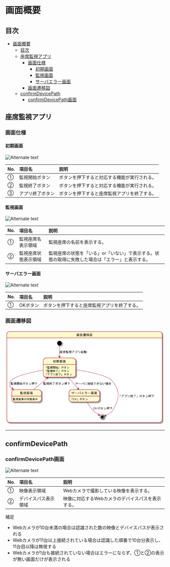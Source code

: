 # 画面概要  

## 目次

- [画面概要](#%e7%94%bb%e9%9d%a2%e6%a6%82%e8%a6%81)
  - [目次](#%e7%9b%ae%e6%ac%a1)
  - [座席監視アプリ](#%e5%ba%a7%e5%b8%ad%e7%9b%a3%e8%a6%96%e3%82%a2%e3%83%97%e3%83%aa)
    - [画面仕様](#%e7%94%bb%e9%9d%a2%e4%bb%95%e6%a7%98)
      - [初期画面](#%e5%88%9d%e6%9c%9f%e7%94%bb%e9%9d%a2)
      - [監視画面](#%e7%9b%a3%e8%a6%96%e7%94%bb%e9%9d%a2)
      - [サーバエラー画面](#%e3%82%b5%e3%83%bc%e3%83%90%e3%82%a8%e3%83%a9%e3%83%bc%e7%94%bb%e9%9d%a2)
    - [画面遷移図](#%e7%94%bb%e9%9d%a2%e9%81%b7%e7%a7%bb%e5%9b%b3)
  - [confirmDevicePath](#confirmdevicepath)
    - [confirmDevicePath画面](#confirmdevicepath%e7%94%bb%e9%9d%a2)

## 座席監視アプリ

### 画面仕様

#### 初期画面

![Alternate text](../構成図/初期画面.png)

|No.|項目名|説明|
|:--|:--|:--|
|①|監視開始ボタン|ボタンを押下すると対応する機能が実行される。|
|②|監視終了ボタン|ボタンを押下すると対応する機能が実行される。|
|③|アプリ終了ボタン|ボタンを押下すると座席監視アプリを終了する。|

#### 監視画面

![Alternate text](../構成図/監視画面.png)

|No.|項目名|説明|
|:--|:--|:--|
|①|監視座席名表示領域|監視座席の名前を表示する。|
|②|監視座席状態表示領域|監視座席の状態を「いる」or「いない」で表示する。状態の取得に失敗した場合は「エラー」と表示する。|

#### サーバエラー画面

![Alternate text](../構成図/サーバエラー画面.png)

|No.|項目名|説明|
|:--|:--|:--|
|①|OKボタン|ボタンを押下すると座席監視アプリを終了する。|

### 画面遷移図

![Alternate text](../構成図/画面遷移図.png)

---

## confirmDevicePath

### confirmDevicePath画面

![Alternate text](../構成図/confirmDevicePath画面.png)

|No.|項目名|説明|
|:--|:--|:--|
|①|映像表示領域|Webカメラで撮影している映像を表示する。|
|②|デバイスパス表示領域|映像に対応するWebカメラのデバイスパスを表示する。|

補足

- Webカメラが10台未満の場合は認識された数の映像とデバイスパスが表示される
- Webカメラが11台以上接続されている場合は認識した順番で10台分表示し、11台目以降は無視する
- Webカメラが1台も接続されていない場合はエラーにならず、①と②の表示が無い画面だけが表示される
